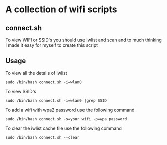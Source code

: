 # A collection of wifi scripts

## connect.sh
To view WIFI or SSID's you should use iwlist and scan and to much thinking I made it easy for myself to create this script

## Usage

To view all the details of iwlist
```
sudo /bin/bash connect.sh -i=wlan0
```

To view SSID's
```
sudo /bin/bash connect.sh -i=wlan0 |grep SSID
```

To add a wifi with wpa2 password use the following command
```
sudo /bin/bash connect.sh -s=your wifi -p=wpa password
```

To clear the iwlist cache file use the following command
```
sudo /bin/bash connect.sh --clear
```
